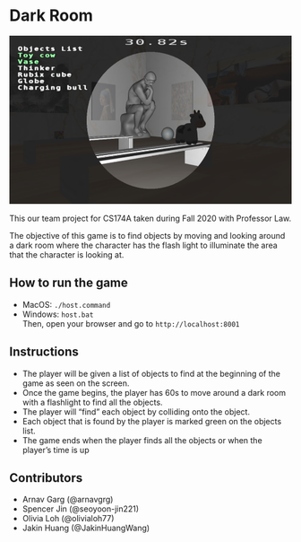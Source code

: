 # Dark Room

<img src='Spotlight.png' width=600 height=300>

This our team project for CS174A taken during Fall 2020 with Professor Law.

The objective of this game is to find objects by moving and looking around a dark room where the character has the flash light to illuminate the area that the character is looking at.

## How to run the game
- MacOS: `./host.command`
- Windows: `host.bat` <br>
Then, open your browser and go to `http://localhost:8001`

## Instructions
- The player will be given a list of objects to find at the beginning of the game as seen on the screen. 
- Once the game begins, the player has 60s to move around a dark room with a flashlight to find all the objects. 
- The player will “find” each object by colliding onto the object.
- Each object that is found by the player is marked green on the objects list. 
- The game ends when the player finds all the objects or when the player’s time is up

## Contributors
- Arnav Garg (@arnavgrg)
- Spencer Jin (@seoyoon-jin221)
- Olivia Loh (@olivialoh77)
- Jakin Huang (@JakinHuangWang)